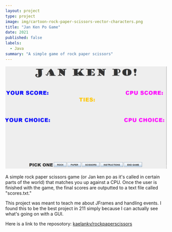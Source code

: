 ```yaml
---
layout: project
type: project
image: img/cartoon-rock-paper-scissors-vector-characters.png
title: "Jan Ken Po Game"
date: 2021
published: false
labels:
  - Java
summary: "A simple game of rock paper scissors"
---
```


<img class="img-fluid" src="../essays/img/image.png">

A simple rock paper scissors game (or Jan ken po as it's called in certain parts of the world) that matches you up against a CPU. Once the user is finished with the game, the final scores are outputted to a text file called "scores.txt."

This project was meant to teach me about JFrames and handling events. I found this to be the best project in 211 simply because I can actually see what's going on with a GUI.

Here is a link to the reposotory:
<a href="https://github.com/kaelankv/rockpaperscissors">kaelankv/rockpaperscissors</a>
